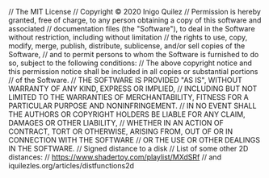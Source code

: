 // The MIT License
// Copyright © 2020 Inigo Quilez
// Permission is hereby granted, free of charge, to any person obtaining a copy of this software and associated
//  documentation files (the "Software"), to deal in the Software without restriction, including without limitation
//  the rights to use, copy, modify, merge, publish, distribute, sublicense, and/or sell copies of the Software, 
//  and to permit persons to whom the Software is furnished to do so, subject to the following conditions:
//  The above copyright notice and this permission notice shall be included in all copies or substantial portions
//  of the Software. 
// THE SOFTWARE IS PROVIDED "AS IS", WITHOUT WARRANTY OF ANY KIND, EXPRESS OR IMPLIED, 
// INCLUDING BUT NOT LIMITED TO THE WARRANTIES OF MERCHANTABILITY, FITNESS FOR A PARTICULAR PURPOSE AND NONINFRINGEMENT.
// IN NO EVENT SHALL THE AUTHORS OR COPYRIGHT HOLDERS BE LIABLE FOR ANY CLAIM, DAMAGES OR OTHER LIABILITY,
// WHETHER IN AN ACTION OF CONTRACT, TORT OR OTHERWISE, ARISING FROM, OUT OF OR IN CONNECTION WITH THE SOFTWARE 
// OR THE USE OR OTHER DEALINGS IN THE SOFTWARE.
// Signed distance to a disk
// List of some other 2D distances: 
// https://www.shadertoy.com/playlist/MXdSRf
// and iquilezles.org/articles/distfunctions2d